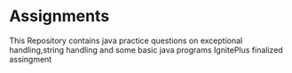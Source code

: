 # Assignments
This Repository contains java practice questions on exceptional handling,string handling and some basic java programs
IgnitePlus finalized assingment
